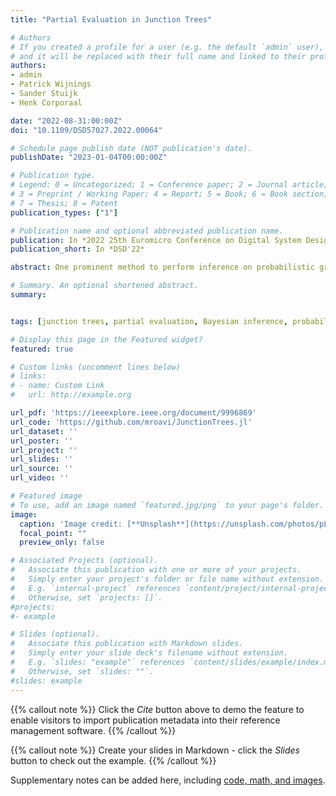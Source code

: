 ```yaml
---
title: "Partial Evaluation in Junction Trees"

# Authors
# If you created a profile for a user (e.g. the default `admin` user), write the username (folder name) here 
# and it will be replaced with their full name and linked to their profile.
authors:
- admin
- Patrick Wijnings
- Sander Stuijk 
- Henk Corporaal

date: "2022-08-31:00:00Z"
doi: "10.1109/DSD57027.2022.00064"

# Schedule page publish date (NOT publication's date).
publishDate: "2023-01-04T00:00:00Z"

# Publication type.
# Legend: 0 = Uncategorized; 1 = Conference paper; 2 = Journal article;
# 3 = Preprint / Working Paper; 4 = Report; 5 = Book; 6 = Book section;
# 7 = Thesis; 8 = Patent
publication_types: ["1"]

# Publication name and optional abbreviated publication name.
publication: In *2022 25th Euromicro Conference on Digital System Design (DSD)*
publication_short: In *DSD'22*

abstract: One prominent method to perform inference on probabilistic graphical models is the *probability propagation in trees of clusters* (PPTC) algorithm. In this paper, we demonstrate the use of *partial evaluation*, an established technique from the compiler domain, to improve the performance of online Bayesian inference using the PPTC algorithm in the context of observed evidence. We present a metaprogramming-based method to transform a base program into an optimized version by precomputing the static input at compile time while guaranteeing behavioral equivalence. We achieve an inference time reduction of 21% on average for the Promedas benchmark.

# Summary. An optional shortened abstract.
summary:


tags: [junction trees, partial evaluation, Bayesian inference, probabilistic graphical models, message passing]

# Display this page in the Featured widget?
featured: true

# Custom links (uncomment lines below)
# links:
# - name: Custom Link
#   url: http://example.org

url_pdf: 'https://ieeexplore.ieee.org/document/9996869'
url_code: 'https://github.com/mroavi/JunctionTrees.jl'
url_dataset: ''
url_poster: ''
url_project: ''
url_slides: ''
url_source: ''
url_video: ''

# Featured image
# To use, add an image named `featured.jpg/png` to your page's folder. 
image:
  caption: 'Image credit: [**Unsplash**](https://unsplash.com/photos/pLCdAaMFLTE)'
  focal_point: ""
  preview_only: false

# Associated Projects (optional).
#   Associate this publication with one or more of your projects.
#   Simply enter your project's folder or file name without extension.
#   E.g. `internal-project` references `content/project/internal-project/index.md`.
#   Otherwise, set `projects: []`.
#projects:
#- example

# Slides (optional).
#   Associate this publication with Markdown slides.
#   Simply enter your slide deck's filename without extension.
#   E.g. `slides: "example"` references `content/slides/example/index.md`.
#   Otherwise, set `slides: ""`.
#slides: example
---
```


{{% callout note %}}
Click the *Cite* button above to demo the feature to enable visitors to import publication metadata into their reference management software.
{{% /callout %}}

{{% callout note %}}
Create your slides in Markdown - click the *Slides* button to check out the example.
{{% /callout %}}

Supplementary notes can be added here, including [code, math, and images](https://wowchemy.com/docs/writing-markdown-latex/).
